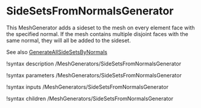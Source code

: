 # SideSetsFromNormalsGenerator

This MeshGenerator adds a sideset to the mesh on every element face with the specified normal. If the mesh contains multiple disjoint faces with the same normal, they will all be added to the sideset.

See also [GenerateAllSideSetsByNormals](/GenerateAllSideSetsByNormals.md)

!syntax description /MeshGenerators/SideSetsFromNormalsGenerator

!syntax parameters /MeshGenerators/SideSetsFromNormalsGenerator

!syntax inputs /MeshGenerators/SideSetsFromNormalsGenerator

!syntax children /MeshGenerators/SideSetsFromNormalsGenerator
